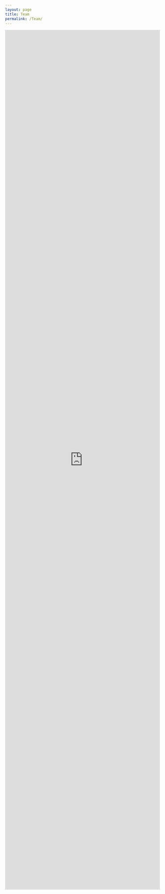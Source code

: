 ```yaml
---
layout: page
title: Team
permalink: /Team/
---
```


<p><iframe src="https://vsevkayf.github.io/OmarKhayyam/pages/teamframe.html" width="100%" height="2800" overflow="auto" scrolling="no" frameBorder="0" allowfullscreen></iframe>
</p>
